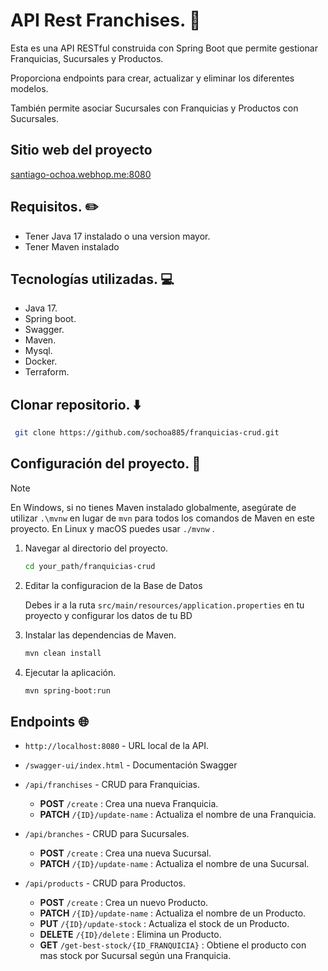 ﻿# API Rest Franchises. 🏢
Esta es una API RESTful construida con Spring Boot que permite gestionar Franquicias, Sucursales y Productos.

Proporciona endpoints para crear, actualizar y eliminar los diferentes modelos.

También permite asociar Sucursales con Franquicias y Productos con Sucursales.

## Sitio web del proyecto
[santiago-ochoa.webhop.me:8080](santiago-ochoa.webhop.me:8080)

## Requisitos. ✏️

- Tener Java 17 instalado o una version mayor.
- Tener Maven instalado

## Tecnologías utilizadas. 💻

- Java 17.
- Spring boot.
- Swagger.
- Maven.
- Mysql.
- Docker.
- Terraform.

## Clonar repositorio. ⬇️
 ```bash
  git clone https://github.com/sochoa885/franquicias-crud.git
 ```

## Configuración del proyecto. 🔩

> [!NOTE]
> En Windows, si no tienes Maven instalado globalmente, asegúrate de utilizar `.\mvnw` en lugar de `mvn`
para todos los comandos de Maven en este proyecto. En Linux y macOS puedes usar `./mvnw` .

1. Navegar al directorio del proyecto.
      ```bash
      cd your_path/franquicias-crud
      ```
2. Editar la configuracion de la Base de Datos

   Debes ir a la ruta `src/main/resources/application.properties` en tu proyecto y configurar los datos de tu BD
3. Instalar las dependencias de Maven.
      ```bash
      mvn clean install
      ```
4. Ejecutar la aplicación.
   ```bash
   mvn spring-boot:run
      ```

## Endpoints 🌐

- `http://localhost:8080` - URL local de la API.

- `/swagger-ui/index.html` - Documentación Swagger

- `/api/franchises` - CRUD para Franquicias.
    - **POST** `/create` : Crea una nueva Franquicia.
    - **PATCH** `/{ID}/update-name` : Actualiza el nombre de una Franquicia.

- `/api/branches` - CRUD para Sucursales.
    - **POST** `/create` : Crea una nueva Sucursal.
    - **PATCH** `/{ID}/update-name` : Actualiza el nombre de una Sucursal.

- `/api/products` - CRUD para Productos.
    - **POST** `/create` : Crea un nuevo Producto.
    - **PATCH** `/{ID}/update-name` : Actualiza el nombre de un Producto.
    - **PUT** `/{ID}/update-stock` : Actualiza el stock de un Producto.
    - **DELETE** `/{ID}/delete` : Elimina un Producto.
    - **GET** `/get-best-stock/{ID_FRANQUICIA}` : Obtiene el producto con mas stock por Sucursal según una Franquicia.
